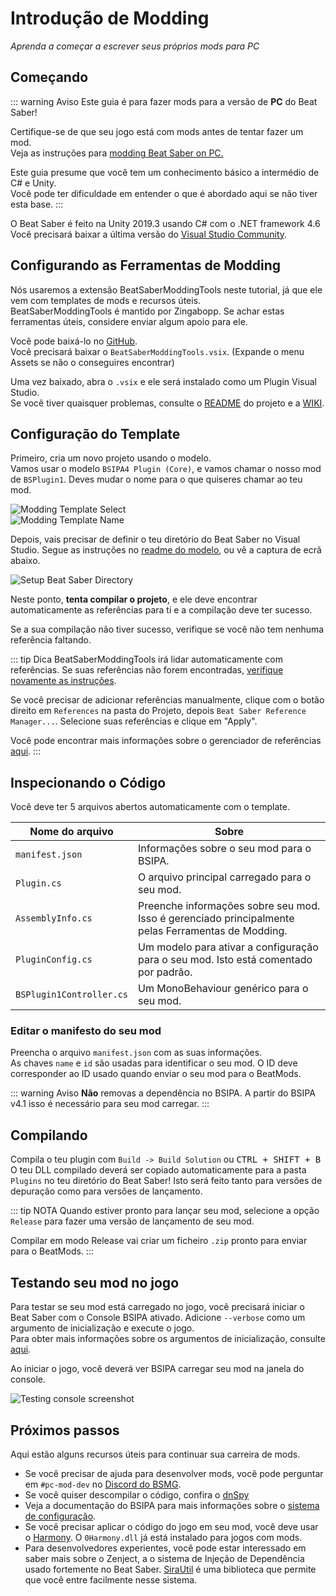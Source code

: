 # Introdução de Modding
_Aprenda a começar a escrever seus próprios mods para PC_

## Começando
::: warning Aviso Este guia é para fazer mods para a versão de **PC** do Beat Saber!

Certifique-se de que seu jogo está com mods antes de tentar fazer um mod.  
Veja as instruções para [modding Beat Saber on PC.](/pc-modding.md)

Este guia presume que você tem um conhecimento básico a intermédio de C# e Unity.  
Você pode ter dificuldade em entender o que é abordado aqui se não tiver esta base. :::

O Beat Saber é feito na Unity 2019.3 usando C# com o .NET framework 4.6  
Você precisará baixar a última versão do [Visual Studio Community](https://visualstudio.microsoft.com/).

## Configurando as Ferramentas de Modding
Nós usaremos a extensão BeatSaberModdingTools neste tutorial, já que ele vem com templates de mods e recursos úteis.  
BeatSaberModdingTools é mantido por Zingabopp. Se achar estas ferramentas úteis, considere enviar algum apoio para ele.

Você pode baixá-lo no [GitHub](https://github.com/Zingabopp/BeatSaberTemplates/releases/latest).  
Você precisará baixar o `BeatSaberModdingTools.vsix`. (Expande o menu Assets se não o conseguires encontrar)

Uma vez baixado, abra o `.vsix` e ele será instalado como um Plugin Visual Studio.  
Se você tiver quaisquer problemas, consulte o [README](https://github.com/Zingabopp/BeatSaberModdingTools#readme) do projeto e a [WIKI](https://github.com/Zingabopp/BeatSaberModdingTools/wiki).

## Configuração do Template
Primeiro, cria um novo projeto usando o modelo.  
Vamos usar o modelo `BSIPA4 Plugin (Core)`, e vamos chamar o nosso mod de `BSPlugin1`. Deves mudar o nome para o que quiseres chamar ao teu mod.

![Modding Template Select](~@images/modding/modding-template-select.png "Modding Template Select")  
![Modding Template Name](~@images/modding/modding-template-name.png "Modding Template Name")

Depois, vais precisar de definir o teu diretório do Beat Saber no Visual Studio. Segue as instruções no [readme do modelo](https://github.com/Zingabopp/BeatSaberModdingTools#how-to-use), ou vê a captura de ecrã abaixo.

![Setup Beat Saber Directory](~@images/modding/setup-bs-directory.png "Setup Beat Saber Directory")

Neste ponto, **tenta compilar o projeto**, e ele deve encontrar automaticamente as referências para ti e a compilação deve ter sucesso.

Se a sua compilação não tiver sucesso, verifique se você não tem nenhuma referência faltando.

::: tip Dica BeatSaberModdingTools irá lidar automaticamente com referências. Se suas referências não forem encontradas, [verifique novamente as instruções](https://github.com/Zingabopp/BeatSaberModdingTools#how-to-use).

Se você precisar de adicionar referências manualmente, clique com o botão direito em `References` na pasta do Projeto, depois `Beat Saber Reference Manager...`. Selecione suas referências e clique em "Apply".

Você pode encontrar mais informações sobre o gerenciador de referências [aqui](https://github.com/Zingabopp/BeatSaberModdingTools/wiki/Adding-References). :::

## Inspecionando o Código
Você deve ter 5 arquivos abertos automaticamente com o template.

| Nome do arquivo          | Sobre                                                                                              |
| ------------------------ | -------------------------------------------------------------------------------------------------- |
| `manifest.json`          | Informações sobre o seu mod para o BSIPA.                                                          |
| `Plugin.cs`              | O arquivo principal carregado para o seu mod.                                                      |
| `AssemblyInfo.cs`        | Preenche informações sobre seu mod. Isso é gerenciado principalmente pelas Ferramentas de Modding. |
| `PluginConfig.cs`        | Um modelo para ativar a configuração para o seu mod. Isto está comentado por padrão.               |
| `BSPlugin1Controller.cs` | Um MonoBehaviour genérico para o seu mod.                                                          |

### Editar o manifesto do seu mod
Preencha o arquivo `manifest.json` com as suas informações.  
As chaves `name` e `id` são usadas para identificar o seu mod. O ID deve corresponder ao ID usado quando enviar o seu mod para o BeatMods.

::: warning Aviso **Não** removas a dependência no BSIPA. A partir do BSIPA v4.1 isso é necessário para seu mod carregar. :::

## Compilando
Compila o teu plugin com `Build -> Build Solution` ou <kbd>CTRL + SHIFT + B</kbd>  
O teu DLL compilado deverá ser copiado automaticamente para a pasta `Plugins` no teu diretório do Beat Saber! Isto será feito tanto para versões de depuração como para versões de lançamento.

::: tip NOTA Quando estiver pronto para lançar seu mod, selecione a opção `Release` para fazer uma versão de lançamento de seu mod.

Compilar em modo Release vai criar um ficheiro `.zip` pronto para enviar para o BeatMods. :::

## Testando seu mod no jogo
Para testar se seu mod está carregado no jogo, você precisará iniciar o Beat Saber com o Console BSIPA ativado. Adicione `--verbose` como um argumento de inicialização e execute o jogo.  
Para obter mais informações sobre os argumentos de inicialização, consulte [aqui](./#launch-args).

Ao iniciar o jogo, você deverá ver BSIPA carregar seu mod na janela do console.

![Testing console screenshot](~@images/modding/testing-console.png "Testing console screenshot")

## Próximos passos
Aqui estão alguns recursos úteis para continuar sua carreira de mods.
* Se você precisar de ajuda para desenvolver mods, você pode perguntar em `#pc-mod-dev` no [Discord do BSMG](https://discord.gg/beatsabermods).
* Se você quiser descompilar o código, confira o [dnSpy](https://github.com/dnSpy/dnSpy/releases)
* Veja a documentação do BSIPA para mais informações sobre o [sistema de configuração](https://bsmg.github.io/BeatSaber-IPA-Reloaded/tags/4.1.3/articles/start-dev.html#configuring-your-plugin).
* Se você precisar aplicar o código do jogo em seu mod, você deve usar o [Harmony](https://github.com/pardeike/Harmony#readme). O `0Harmony.dll` já está instalado para jogos com mods.
* Para desenvolvedores experientes, você pode estar interessado em saber mais sobre o Zenject, a o sistema de Injeção de Dependência usado fortemente no Beat Saber. [SiraUtil](https://github.com/Auros/SiraUtil#readme) é uma biblioteca que permite que você entre facilmente nesse sistema.